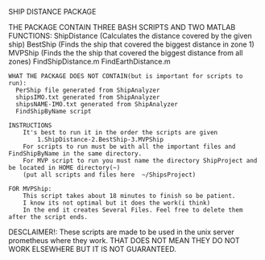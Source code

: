 SHIP DISTANCE PACKAGE 

THE PACKAGE CONTAIN THREE BASH SCRIPTS AND TWO MATLAB FUNCTIONS: 
	  ShipDistance (Calculates the distance covered by the given ship) 
	  BestShip (Finds the ship that covered the biggest distance in zone 1)
	  MVPShip (Finds the the ship that covered the biggest distance from all zones)
	  FindShipDistance.m
	  FindEarthDistance.m
	
	WHAT THE PACKAGE DOES NOT CONTAIN(but is important for scripts to run):
	  PerShip file generated from ShipAnalyzer
	  shipsIMO.txt generated from ShipAnalyzer
	  shipsNAME-IMO.txt generated from ShipAnalyzer
	  FindShipByName script 
	
	INSTRUCTIONS
		It's best to run it in the order the scripts are given 
			1.ShipDistance-2.BestShip-3.MVPShip	
	  	For scripts to run must be with all the important files and FindShipByName in the same directory.
		For MVP script to run you must name the directory ShipProject and be located in HOME directory(~)
		(put all scripts and files here  ~/ShipsProject)
		
	FOR MVPShip:
		This script takes about 18 minutes to finish so be patient.	
		I know its not optimal but it does the work(i think)
		In the end it creates Several Files. Feel free to delete them after the script ends.

DESCLAIMER!: These scripts are made to be used in the unix server prometheus where they work. THAT DOES NOT MEAN THEY  DO NOT WORK ELSEWHERE BUT IT IS NOT GUARANTEED. 
